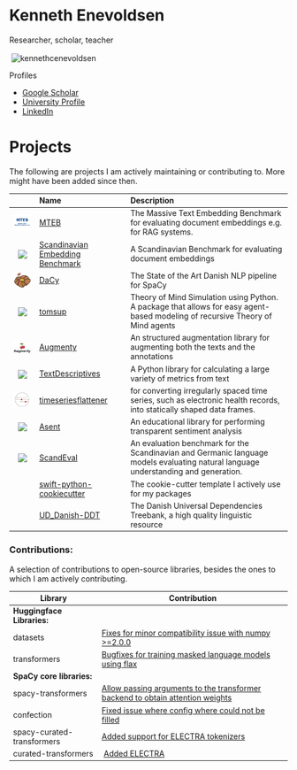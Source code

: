 # Kenneth Enevoldsen

Researcher, scholar, teacher

<p>&nbsp;<img align="center" src="https://github-readme-stats.vercel.app/api?username=kennethenevoldsen&show_icons=true&locale=en" alt="kennethcenevoldsen" /></p>


Profiles
- [Google Scholar](https://scholar.google.dk/citations?user=VJRMvHUAAAAJ&hl=da)
- [University Profile](https://pure.au.dk/portal/da/persons/kenneth.enevoldsen%40cas.au.dk)
- [LinkedIn](https://www.linkedin.com/in/kennethenevoldsen/)

# Projects
The following are projects I am actively maintaining or contributing to. More might have been added since then.

|  | Name | Description | 
| :--: | :--- | :--------- | 
| <img align="center" width="85" src="https://github.com/embeddings-benchmark/mteb/blob/main/docs/images/mteb_logo/mteb_logo_tight_hfhub.png"> | [MTEB](https://github.com/embeddings-benchmark/mteb) | The Massive Text Embedding Benchmark for evaluating document embeddings e.g. for RAG systems. |
| <img align="center" width="75" src="https://github.com/KennethEnevoldsen/scandinavian-embedding-benchmark/blob/main/docs/_static/logo.png"> | [Scandinavian Embedding Benchmark](https://kennethenevoldsen.github.io/scandinavian-embedding-benchmark/) | A Scandinavian Benchmark for evaluating document embeddings |
| <img align="center" width="60" src="https://github.com/centre-for-humanities-computing/DaCy/blob/main/docs/_static/icon_no_title.png"> | [DaCy](https://github.com/centre-for-humanities-computing/DaCy) | The State of the Art Danish NLP pipeline for SpaCy |
| <img align="center" width="90" src="https://github.com/KennethEnevoldsen/tomsup/blob/master/img/icon_black.png"> | [tomsup](https://github.com/KennethEnevoldsen/tomsup/tree/master) | Theory of Mind Simulation using Python. A package that allows for easy agent-based modeling of recursive Theory of Mind agents |
| <img align="center" width="93" src="https://github.com/KennethEnevoldsen/augmenty/blob/main/img/icon.png"> | [Augmenty](https://github.com/KennethEnevoldsen/augmenty) | An structured augmentation library for augmenting both the texts and the annotations |
| <img align="center" width="85" src="https://github.com/HLasse/TextDescriptives/blob/main/docs/_static/icon.png"> | [TextDescriptives](https://github.com/HLasse/TextDescriptives) | A Python library for calculating a large variety of metrics from text |
| <img align="center" width="85" src="https://github.com/Aarhus-Psychiatry-Research/timeseriesflattener/blob/main/docs/_static/icon.png"> | [timeseriesflattener](https://github.com/Aarhus-Psychiatry-Research/timeseriesflattener) | for converting irregularly spaced time series, such as electronic health records, into statically shaped data frames. |
| <img align="center" width="130" src="https://github.com/KennethEnevoldsen/asent/blob/main/docs/_static/icon.png"> | [Asent](https://github.com/KennethEnevoldsen/asent) | An educational library for performing  transparent sentiment analysis |
| <img align="center" width="130" src="https://github.com/ScandEval/ScandEval/blob/main/gfx/scandeval.png"> | [ScandEval](https://github.com/ScandEval/ScandEval) | An evaluation benchmark for the Scandinavian and Germanic language models evaluating natural language understanding and generation. |
| | [swift-python-cookiecutter](https://github.com/KennethEnevoldsen/swift-python-cookiecutter) | The cookie-cutter template I actively use for my packages |
| | [UD_Danish-DDT](https://github.com/KennethEnevoldsen/UD_Danish-DDT) | The Danish Universal Dependencies Treebank, a high quality linguistic resource |


### Contributions:
A selection of contributions to open-source libraries, besides the ones to which I am actively contributing.

| Library | Contribution |
| - | - |
| **Huggingface Libraries:** |  |
| datasets | [Fixes for minor compatibility issue with numpy >=2.0.0](https://github.com/huggingface/datasets/pull/6976) |
| transformers | [Bugfixes for training masked language models using flax](https://github.com/huggingface/transformers/pull/17203) |
| **SpaCy core libraries:** |  |
| spacy-transformers | [Allow passing arguments to the transformer backend to obtain attention weights](https://github.com/explosion/spacy-transformers/pull/268) |
| confection | [Fixed issue where config where could not be filled ](https://github.com/explosion/confection/pull/53) |
| spacy-curated-transformers | [Added support for ELECTRA tokenizers](https://github.com/explosion/spacy-curated-transformers/pull/28) |
| curated-transformers | [Added ELECTRA](https://github.com/explosion/curated-transformers/pull/358#issuecomment-2031974751) | 


